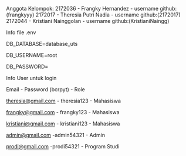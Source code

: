 Anggota Kelompok:
2172036 - Frangky Hernandez - username github:(frangkyyy)
2172017 - Theresia Putri Nadia - username github:(2172017)
2172044 - Kristiani Nainggolan - username github:(KristianiNaingg)

Info file .env

DB_DATABASE=database_uts

DB_USERNAME=root

DB_PASSWORD=

Info User untuk login

Email - Password (bcrpyt) - Role

theresia@gmail.com - theresia123 - Mahasiswa

frangky@gmail.com - frangky123 - Mahasiswa

kristiani@gmail.com - kristiani123 - Mahasiswa

admin@gmail.com -admin54321 - Admin

prodi@gmail.com -prodi54321 - Program Studi
